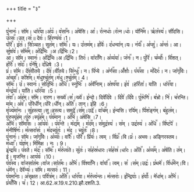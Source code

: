 +++
title = "३"

+++


  
पु꣣नानः꣢। सो꣣म। धा꣡र꣢꣯या।अ꣣पः꣢। व꣡सा꣢꣯नः। अ꣣र्षसि। आ꣢। र꣣त्नधाः꣢।र꣣त्न।धाः꣢। यो꣡नि꣢꣯म। ऋ꣣त꣡स्य꣢। सी꣣दसि। उ꣡त्सः꣢꣯।उत्।सः꣣॥ देवः꣢। हि꣣रण्य꣡यः꣢।1।  
प꣡रि꣢꣯। इ꣣तः꣢। सि꣣ञ्चत। सुत꣢म्। सो꣡मः꣢꣯। यः। उ꣣त्तम꣢म्। ह꣣विः꣢। द꣣धन्वा꣢न्।यः। न꣡र्यः꣢꣯। अ꣣प्सु꣢। अ꣣न्तः꣢। आ। सु꣣षा꣡व꣢। सो꣡म꣢꣯म्। अ꣡द्रि꣢꣯भिः ।अ।द्रि꣣भिः।2।  
आ। सो꣣म। स्वानः꣢। अ꣡द्रि꣢꣯भिः।अ।द्रि꣣भिः। तिरः꣢। वा꣡रा꣢꣯णि। अ꣣व्य꣡या꣢। ज꣡नः꣢꣯। न। पु꣣रि꣢। च꣣म्वोः꣢꣯। वि꣣शत्। ह꣡रिः꣢꣯। स꣡दः꣢꣯। व꣡ने꣢꣯षु। द꣣ध्रिषे ।3।  
प्र꣢। सो꣣म। दे꣡व꣢वीतये । दे꣣व꣢।वी꣣तये। सि꣡न्धुः꣢꣯। न। पि꣣प्ये । अ꣡र्ण꣢꣯सा।अँ꣣शोः꣢। प꣡य꣢꣯सा । म꣣दिरः꣢। न। जा꣡गृ꣢꣯विः। अ꣡च्छा꣢꣯। को꣡श꣢꣯म्। म꣣धुश्चु꣡त꣢म्।म꣣धु।श्चु꣡त꣢꣯म्। 4।  
सो꣡मः꣢꣯। उ꣣। स्वानः꣢। सो꣣तृ꣡भिः꣢। अ꣡धि꣢꣯। स्नु꣡भिः꣢꣯ । अ꣡वी꣢꣯नाम्। अ꣡श्व꣢꣯या। इ꣣व꣢ ।हरि꣡ता꣢। या꣣ति । धा꣡र꣢꣯या। म꣣न्द्र꣡या꣢। या꣣ति। धा꣡र꣢꣯या ।5।  
त꣡वा꣢꣯। अ꣣ह꣢म्। सो꣣म। रारण। सख्ये꣢।स꣣।ख्ये꣢। इ꣣न्दो। दिवे꣡दि꣢वे । दि꣣वे꣢।दि꣣वे। पु꣣रू꣡णि꣢। ब꣣भ्रो। नि꣢। च꣣रन्ति। मा꣢म्। अ꣡व꣢꣯। प꣣रिधी꣢न्।प꣣रि।धी꣢न्। अ꣡ति꣢꣯। तान्। इ꣣हि ।6।  
मृ꣣ज्य꣡मा꣢नः । सु꣣हस्त्या।सु।हस्त्य। समुद्रे꣢।स꣣म्।उद्रे꣢। वा꣡च꣢꣯म्। इ꣣न्वसि। रयि꣢म्। पि꣣श꣡ङ्ग꣢म्। ब꣣हुल꣢म्। पु꣣रुस्पृ꣡ह꣢म्।पु꣣रु।स्पृ꣡ह꣢꣯म्। प꣡व꣢꣯मान । अ꣣भि꣢। अ꣣र्षसि ।7।  
अ꣣भि꣢। सो꣡मा꣢꣯सः । आ꣣य꣡वः꣢ । प꣡व꣢꣯न्ते । म꣡द्य꣢꣯म् । म꣡द꣢꣯म्। स꣣मुद्र꣡स्य꣢ । स꣣म् । उद्र꣡स्य꣢ । अ꣡धि꣢꣯ । वि꣣ष्ट꣡पे꣢ । म꣣नीषि꣡णः꣢। म꣣त्सरा꣡सः꣢ । म꣣दच्यु꣡तः꣢ । म꣣द । च्यु꣡तः꣢꣯ ।8।  
पु꣣नानः꣢। सो꣣म। जा꣡गृ꣢꣯विः। अ꣡व्याः꣢꣯। वा꣡रैः꣢꣯। प꣡रि꣢꣯। प्रि꣣यः꣢। त्वम् । वि꣡प्रः꣢꣯।वि।प्रः꣣। अभवः। अङ्गिरस्तम। म꣡ध्वा꣢꣯। य꣣ज्ञ꣢म्। मि꣣मिक्ष । नः । 9।  
इ꣡न्द्रा꣢꣯य। प꣣वते। म꣡दः꣢꣯। सो꣡मः꣢꣯। म꣣रु꣡त्व꣢ते। सु꣣तः꣢। स꣣ह꣡स्र꣢धारः।स꣣ह꣡स्र꣢।धा꣣रः। अ꣡ति꣢꣯। अ꣡व्य꣢꣯म्। अ꣣र्षति। त꣢म्। ई꣣। मृजन्ति। आय꣡वः꣢ ।10।  
प꣡व꣢꣯स्व। वा꣣जसा꣡त꣢मः।वा꣣ज।सा꣡त꣢꣯मः। अ꣣भि꣢। वि꣡श्वा꣢꣯नि। वा꣡र्या꣢꣯। त्वम्। स꣣ ।स꣣म्।उद्रः꣢। प्र꣣थमे꣢। वि꣡ध꣢꣯र्मन्।वि।ध꣣र्मन्। देवे꣡भ्यः꣢। सो꣣म। मत्सरः꣢। 11।  
प꣡वमा꣢꣯नाः। अ꣣सृक्षत। पवि꣡त्र꣢म्। अ꣡ति꣢꣯। धा꣡र꣢꣯या। म꣣रु꣡त्व꣢न्तः। म꣣त्सराः꣢। इ꣣न्द्रियाः꣢। ह꣡र्याः꣢꣯। मे꣣धा꣢म्। अ꣣भि꣢। प्र꣡याँ꣢꣯सि। च꣣। 12।
आ.62.अ.19.प.210.झौ.दशति.3.  

